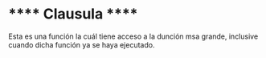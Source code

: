 # **** Clausula ****

Esta es una función la cuál tiene acceso a la dunción msa grande, inclusive cuando dicha función ya se haya ejecutado.
